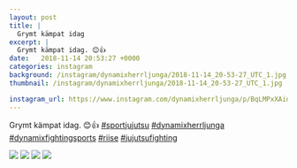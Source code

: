 ```yaml
---
layout: post
title: |
  Grymt kämpat idag
excerpt: |
  Grymt kämpat idag. 😊👍     
date:   2018-11-14 20:53:27 +0000
categories: instagram
background: /instagram/dynamixherrljunga/2018-11-14_20-53-27_UTC_1.jpg
thumbnail: /instagram/dynamixherrljunga/2018-11-14_20-53-27_UTC_1.jpg

instagram_url: https://www.instagram.com/dynamixherrljunga/p/BqLMPxXAidc
---
```

Grymt kämpat idag. 😊👍 [#sportjujutsu](https://www.instagram.com/explore/tags/sportjujutsu/) [#dynamixherrljunga](https://www.instagram.com/explore/tags/dynamixherrljunga/) [#dynamixfightingsports](https://www.instagram.com/explore/tags/dynamixfightingsports/) [#riise](https://www.instagram.com/explore/tags/riise/) [#jujutsufighting](https://www.instagram.com/explore/tags/jujutsufighting/)



<img src='/www-dynamix-herrljunga/instagram/dynamixherrljunga/2018-11-14_20-53-27_UTC_1.jpg' class='img-fluid' />


<img src='/www-dynamix-herrljunga/instagram/dynamixherrljunga/2018-11-14_20-53-27_UTC_2.jpg' class='img-fluid' />


<img src='/www-dynamix-herrljunga/instagram/dynamixherrljunga/2018-11-14_20-53-27_UTC_3.jpg' class='img-fluid' />


<img src='/www-dynamix-herrljunga/instagram/dynamixherrljunga/2018-11-14_20-53-27_UTC_4.jpg' class='img-fluid' />
